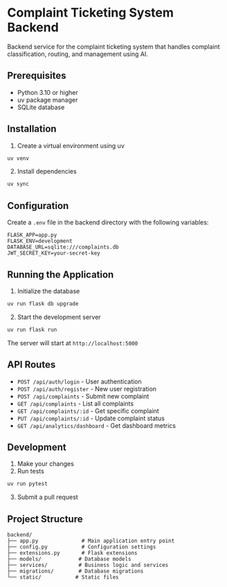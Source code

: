 # Complaint Ticketing System Backend

Backend service for the complaint ticketing system that handles complaint classification, routing, and management using AI.

## Prerequisites

- Python 3.10 or higher
- uv package manager
- SQLite database

## Installation



1. Create a virtual environment using uv
```bash
uv venv
```

2. Install dependencies
```bash
uv sync
```

## Configuration

Create a `.env` file in the backend directory with the following variables:

```env
FLASK_APP=app.py
FLASK_ENV=development
DATABASE_URL=sqlite:///complaints.db
JWT_SECRET_KEY=your-secret-key
```

## Running the Application

1. Initialize the database
```bash
uv run flask db upgrade
```

2. Start the development server
```bash
uv run flask run
```

The server will start at `http://localhost:5000`

## API Routes

- `POST /api/auth/login` - User authentication
- `POST /api/auth/register` - New user registration
- `POST /api/complaints` - Submit new complaint
- `GET /api/complaints` - List all complaints
- `GET /api/complaints/:id` - Get specific complaint
- `PUT /api/complaints/:id` - Update complaint status
- `GET /api/analytics/dashboard` - Get dashboard metrics

## Development

1. Make your changes
2. Run tests
```bash
uv run pytest
```
3. Submit a pull request

## Project Structure

```
backend/
├── app.py              # Main application entry point
├── config.py           # Configuration settings
├── extensions.py       # Flask extensions
├── models/            # Database models
├── services/          # Business logic and services
├── migrations/        # Database migrations
└── static/           # Static files
```
